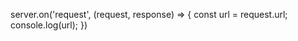<!--
 * @Descripttion : 
 * @Author       : zhangming
 * @Date         : 2021-07-17 10:33:33
 * @LastEditors  : zhangming
 * @LastEditTime : 2021-07-17 10:38:35
-->
server.on('request', (request, response) => {
    const url = request.url;
    console.log(url);
})